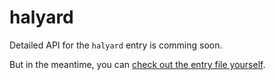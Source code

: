 # halyard

Detailed API for the `halyard` entry is comming soon.

But in the meantime, you can [check out the entry file yourself](/src/runtime/index.ts).
